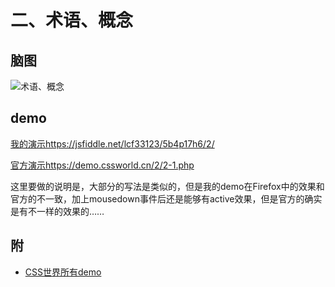 # 二、术语、概念

## 脑图
![术语、概念](http://pgyedbbhr.bkt.clouddn.com//FrontEnd/css%20world/01+%E6%A6%82%E8%BF%B0.svg)

## demo
[我的演示https://jsfiddle.net/lcf33123/5b4p17h6/2/](https://jsfiddle.net/lcf33123/5b4p17h6/8/)

[官方演示https://demo.cssworld.cn/2/2-1.php](https://demo.cssworld.cn/2/2-1.php)

这里要做的说明是，大部分的写法是类似的，但是我的demo在Firefox中的效果和官方的不一致，加上mousedown事件后还是能够有active效果，但是官方的确实是有不一样的效果的……

## 附
- [CSS世界所有demo](https://demo.cssworld.cn/)